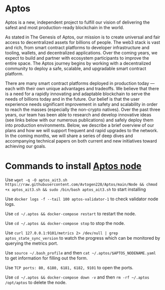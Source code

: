 # Aptos
Aptos is a new, independent project to fulfill our vision of delivering the safest and most production-ready blockchain in the world.

As stated in The Genesis of Aptos, our mission is to create universal and fair access to decentralized assets for billions of people. The web3 stack is vast and rich, from smart contract platforms to developer infrastructure and tooling, wallets, and decentralized applications. Over the coming years, we expect to build and partner with ecosystem participants to improve the entire space. The Aptos journey begins by working with a decentralized community to deploy a safe, scalable, and upgradable smart contract platform.

There are many smart contract platforms deployed in production today — each with their own unique advantages and tradeoffs. We believe that there is a need for a rapidly innovating and adaptable blockchain to serve the needs of billions today and in the future. Our belief is that the user experience needs significant improvement in safety and scalability in order to reach the masses (especially the non-crypto natives). Over the past three years, our team has been able to research and develop innovative ideas (see links below with our numerous publications) and safely deploy them into production environments. Below, we describe a brief overview of our plans and how we will support frequent and rapid upgrades to the network. In the coming months, we will share a series of deep dives and accompanying technical papers on both current and new initiatives toward achieving our goals.

# Commands to install [Aptos node](https://github.com/Avtogen228/Aptos/blob/main/Node)

Use `wget -q -O aptos_ait3.sh https://raw.githubusercontent.com/Avtogen228/Aptos/main/Node && chmod +x aptos_ait3.sh && sudo /bin/bash aptos_ait3.sh` to start installing

Use `docker logs -f --tail 100 aptos-validator-1` to check validator node logs.

Use `cd ~/.aptos && docker-compose restart` to restart the node.

Use `cd ~/.aptos && docker-compose stop` to stop the node.

Use `curl 127.0.0.1:9101/metrics 2> /dev/null | grep aptos_state_sync_version` to watch the progress which can be monitored by querying the metrics port.

Use `source ~/.bash_profile` and then
    `cat ~/.aptos/$APTOS_NODENAME.yaml` to get information for filling out the form.

Use `TCP ports: 80, 6180, 6181, 6182, 9101` to open the ports.

Use `cd ~/.aptos && docker-compose down -v` and then
    `rm -rf ~/.aptos /opt/aptos` to delete the node.
